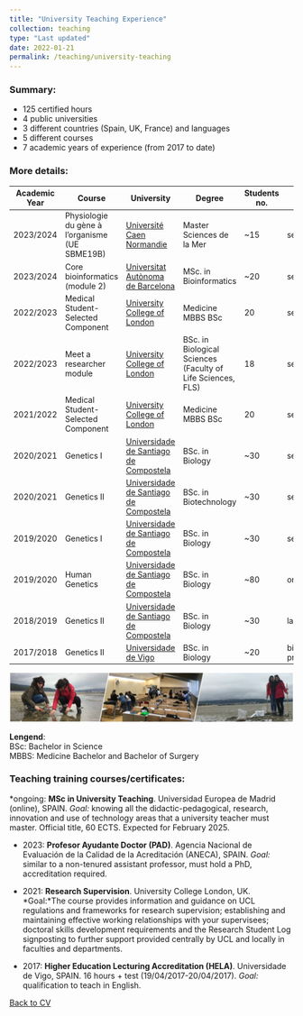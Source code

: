 ```yaml
---
title: "University Teaching Experience"
collection: teaching
type: "Last updated"
date: 2022-01-21
permalink: /teaching/university-teaching
---
```


### Summary:
* 125 certified hours
* 4 public universities
* 3 different countries (Spain, UK, France) and languages
* 5 different courses
* 7 academic years of experience (from 2017 to date)

### More details:

| Academic Year | Course | University | Degree | Students no. | Type | Role | Hours | Language | Country |
| ------------- | ------------- | ------------- |------------- |------------- |------------- | ------------- | ------------- | ------------- | ------------- |
| 2023/2024     | Physiologie du gène à l’organisme (UE SBME19B) | [Université Caen Normandie](https://www.unicaen.fr/) | Master Sciences de la Mer | ~15 | seminar | lecturer | 2 | French | France |
| 2023/2024     | Core bioinformatics (module 2) | [Universitat Autònoma de Barcelona](https://www.uab.cat/web/estudiar/official-master-s-degrees/general-information/bioinformatics-1096480962610.html?param1=1327908905033) | MSc. in Bioinformatics | ~20 | seminar | lecturer | 1 | English | Spain |
| 2022/2023     | Medical Student-Selected Component | [University College of London](https://www.ucl.ac.uk/) | Medicine MBBS BSc | 20 | seminar+practice | lecturer | 12 |  English | UK |
| 2022/2023     | Meet a researcher module | [University College of London](https://www.ucl.ac.uk/) | BSc. in Biological Sciences (Faculty of Life Sciences, FLS) | 18 | seminars | lecturer | 16 | English | UK |
| 2021/2022     | Medical Student-Selected Component | [University College of London](https://www.ucl.ac.uk/) | Medicine MBBS BSc | 20 | seminar+practice | lecturer | 12 | English | UK |
| 2020/2021     | Genetics I | [Universidade de Santiago de Compostela](https://www.usc.gal) | BSc. in Biology | ~30 | seminars | lecturer | 40 | Spanish | Spain |
| 2020/2021     | Genetics II | [Universidade de Santiago de Compostela](https://www.usc.gal) | BSc. in Biotechnology | ~30 | seminars | teaching assistant | 8 | Spanish | Spain |
| 2019/2020     | Genetics I | [Universidade de Santiago de Compostela](https://www.usc.gal) | BSc. in Biology | ~30 | seminars | lecturer | 13 | Spanish | Spain |
| 2019/2020     | Human Genetics | [Universidade de Santiago de Compostela](https://www.usc.gal) | BSc. in Biology | ~80 | online seminar | lecturer | 2 | Spanish | Spain |
| 2018/2019     | Genetics II | [Universidade de Santiago de Compostela](https://www.usc.gal) | BSc. in Biology | ~30 | lab practice | teaching assistant | 16 | Spanish | Spain |
| 2017/2018     | Genetics II | [Universidade de Vigo](https://www.uvigo.gal) | BSc. in Biology | ~20 | bioinformatic practice | teaching assistant | 3 | English | Spain |

<img src='/images/Tira_FotosTeaching-noNames_AliciaLBruzos.png'>  

**Lengend**:  
BSc: Bachelor in Science  
MBBS: Medicine Bachelor and Bachelor of Surgery  


### Teaching training courses/certificates:

*ongoing: **MSc in University Teaching**. Universidad Europea de Madrid (online), SPAIN. *Goal:* knowing all the didactic-pedagogical, research, innovation and use of technology areas that a university teacher must master. Official title, 60 ECTS. Expected for February 2025.

* 2023: **Profesor Ayudante Doctor (PAD)**. Agencia Nacional de Evaluación de la Calidad de la Acreditación (ANECA), SPAIN. *Goal:* similar to a non-tenured assistant professor, must hold a PhD, accreditation required.

* 2021: **Research Supervision**. University College London, UK. *Goal:*The course provides information and guidance on UCL regulations and frameworks for research supervision; establishing and maintaining effective working relationships with your supervisees; doctoral skills development requirements and the Research Student Log signposting to further support provided centrally by UCL and locally in faculties and departments.

* 2017: **Higher Education Lecturing Accreditation (HELA)**. Universidade de Vigo, SPAIN. 16 hours + test (19/04/2017-20/04/2017). *Goal:* qualification to teach in English.
  

[Back to CV](https://albruzos.github.io/cv/)




<!---
TABLE IN PLAIN TEXT:

2021/2022. Medical Student-Selected Component. University College of London. MBBS BSc. in Medicine. Hours: 8 (English)
2020/2021. Genetics II. Universidade de Santiago de Compostela. BSc. in Biotechnology. Hours: 8 (Spanish) 
2020/2021. Genetics I. Universidade de Santiago de Compostela. BSc. in Biology. Hours: 40 (Spanish) 
2019/2020. Human Genetics. Universidade de Santiago de Compostela. BSc. in Biology. Hours: 2 (Spanish) 
2019/2020. Genetics I. Universidade de Santiago de Compostela. BSc. in Biology. Hours: 13 (Spanish) 
2018/2019. Genetics II. Universidade de Santiago de Compostela. BSc. in Biology. Hours: 16 (Spanish) 
2017/2018. Genetics II. Universidade de Vigo. BSc. in Biology. Hours: 3 (English) 

-->

